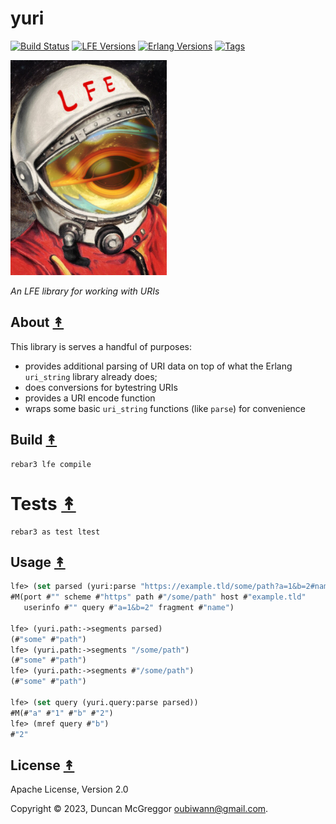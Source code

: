 # yuri

[![Build Status][gh-actions-badge]][gh-actions]
[![LFE Versions][lfe badge]][lfe]
[![Erlang Versions][erlang badge]][version]
[![Tags][github tags badge]][github tags]

[![Project Logo][logo]][logo-large]

*An LFE library for working with URIs*

## About [&#x219F;](#table-of-contents)

This library is serves a handful of purposes:

* provides additional parsing of URI data on top of what the Erlang `uri_string` library already does;
* does conversions for bytestring URIs
* provides a URI encode function
* wraps some basic `uri_string` functions (like `parse`) for convenience

## Build [&#x219F;](#table-of-contents)

```shell
rebar3 lfe compile
```

# Tests [&#x219F;](#table-of-contents)

```shell
rebar3 as test ltest
```

## Usage [&#x219F;](#table-of-contents)

```lisp
lfe> (set parsed (yuri:parse "https://example.tld/some/path?a=1&b=2#name"))
#M(port #"" scheme #"https" path #"/some/path" host #"example.tld"
   userinfo #"" query #"a=1&b=2" fragment #"name")

lfe> (yuri.path:->segments parsed)
(#"some" #"path")
lfe> (yuri.path:->segments "/some/path")
(#"some" #"path")
lfe> (yuri.path:->segments #"/some/path")
(#"some" #"path")

lfe> (set query (yuri.query:parse parsed))
#M(#"a" #"1" #"b" #"2")
lfe> (mref query #"b")
#"2"
```

## License [&#x219F;](#table-of-contents)

Apache License, Version 2.0

Copyright © 2023, Duncan McGreggor <oubiwann@gmail.com>.

[//]: ---Named-Links---

[logo]: priv/images/yuri-small.jpg
[logo-large]: priv/images/yuri.jpg
[gh-actions-badge]: https://github.com/lfex/yuri/actions/workflows/cicd.yml/badge.svg
[gh-actions]: https://github.com/lfex/yuri/actions
[lfe]: https://github.com/lfe/lfe
[lfe badge]: https://img.shields.io/badge/lfe-2.1-blue.svg
[erlang badge]: https://img.shields.io/badge/erlang-21%20to%2026-blue.svg
[version]: https://github.com/lfex/yuri/blob/master/.github/workflows/cicd.yml
[github tags]: https://github.com/lfex/yuri/tags
[github tags badge]: https://img.shields.io/github/tag/lfex/yuri.svg
